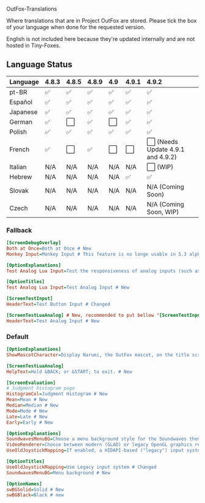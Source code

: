 OutFox-Translations

Where translations that are in Project OutFox are stored. Please tick the box of your language when done for the requested version.

English is not included here because they're updated internally and are not hosted in Tiny-Foxes.
## Language Status

Language | 4.8.3 | 4.8.5 | 4.8.9 | 4.9 | 4.9.1 | 4.9.2 
:------------ | :------------- | :------------- | :------------- | :------------- | :------------- | :-------------
pt-BR | ✅ | ✅ | ✅ | ✅| ✅| ✅
Español | ✅ | ✅ | ✅ | ✅| ✅| ✅
Japanese | ✅ | ✅ | ✅ | ✅| ✅| ✅
German | ✅ | ⬜️ | ✅ | ⬜️| ✅| ✅
Polish | ✅ | ✅ | ✅ | ✅| ✅| ✅
French | ✅ | ⬜️ | ✅ | ⬜️| ⬜️| ⬜️ (Needs Update 4.9.1 and 4.9.2)
Italian | N/A | N/A | N/A | N/A | N/A | ⬜️ (WIP)
Hebrew | N/A | N/A | N/A | N/A | ✅ | ✅
Slovak | N/A | N/A | N/A | N/A | N/A | N/A (Coming Soon)
Czech | N/A | N/A | N/A | N/A | N/A | N/A (Coming Soon, WIP)

<!--- This is a comment that won't appear in the read me, here are the emojis that you can add to tell if your language is done or not. Done: ✅Not Done: ⬜️Non applicable: N/A--->

### Fallback

```Ini
[ScreenDebugOverlay]
Both at Once=Both at Once # New
Monkey Input=Monkey Input # This feature is no longe usable in 5.3 alpha 4.9.2 (?) but we should not remove for compatibility in case anything tries to get that key

[OptionExplanations]
Test Analog Lua Input=Test the responsiveness of analog inputs (such as analog sticks, triggers, and MIDI inputs). # New

[OptionTitles]
Test Analog Lua Input=Test Analog Input # New

[ScreenTestInput]
HeaderText=Test Button Input # Changed

[ScreenTestLuaAnalog] # New, recommended to put bellow "[ScreenTestInput]"
HeaderText=Test Analog Input # New
```

### Default

```Ini
[OptionExplanations]
ShowMascotCharacter=Display Narumi, the OutFox mascot, on the title screen. # Changed

[ScreenTestLuaAnalog]
HelpText=Hold &BACK; or &START; to exit. # New

[ScreenEvaluation]
# Judgment histogram page
HistogramCol=Judgment Histogram # New
Mean=Mean # New
Median=Median # New
Mode=Mode # New
Late=Late # New
Early=Early # New

[OptionExplanations]
SoundwavesMenuBG=Choose a menu background style for the Soundwaves theme. # New
VideoRenderer=Choose between modern (GLAD) or legacy OpenGL graphics rendering engines.\nRequires a restart in order to take effect. # Changed
UseOldJoystickMapping=If enabled, a HIDAPI-based ("legacy") input system modeled upon SM 5.0.x is used instead of XInput.\nRequires a restart in order to take effect. # Changed

[OptionTitles]
UseOldJoystickMapping=Use Legacy input system # Changed
SoundwavesMenuBG=Menu background # New

[OptionNames]
swBGSolid=Solid # New
swBGBlack=Black # new
```
